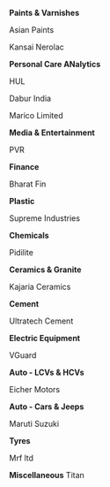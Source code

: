 **Paints & Varnishes**

Asian Paints

Kansai Nerolac


**Personal Care ANalytics**

HUL

Dabur India

Marico Limited


**Media & Entertainment**

PVR


**Finance**

Bharat Fin


**Plastic**

Supreme Industries


**Chemicals**

Pidilite


**Ceramics & Granite**

Kajaria Ceramics


**Cement**

Ultratech Cement


**Electric Equipment**

VGuard


**Auto - LCVs & HCVs**

Eicher Motors


**Auto - Cars & Jeeps**

Maruti Suzuki


**Tyres**

Mrf ltd

**Miscellaneous**
Titan
